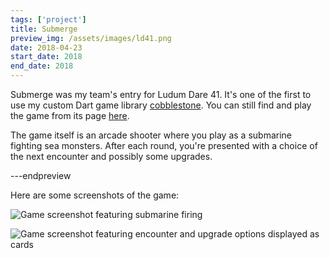 ```yaml
---
tags: ['project']
title: Submerge
preview_img: /assets/images/ld41.png
date: 2018-04-23
start_date: 2018
end_date: 2018
---
```


Submerge was my team's entry for Ludum Dare 41.
It's one of the first to use my custom Dart game library [cobblestone](/projects/cobblestone).
You can still find and play the game from its page [here](https://ldjam.com/events/ludum-dare/41/submerge).

The game itself is an arcade shooter where you play as a submarine fighting sea monsters.
After each round, you're presented with a choice of the next encounter and possibly some upgrades.

---endpreview

Here are some screenshots of the game:

![Game screenshot featuring submarine firing](/assets/images/projects/ld41/screenshot1.png)

![Game screenshot featuring encounter and upgrade options displayed as cards](/assets/images/projects/ld41/screenshot2.png)
